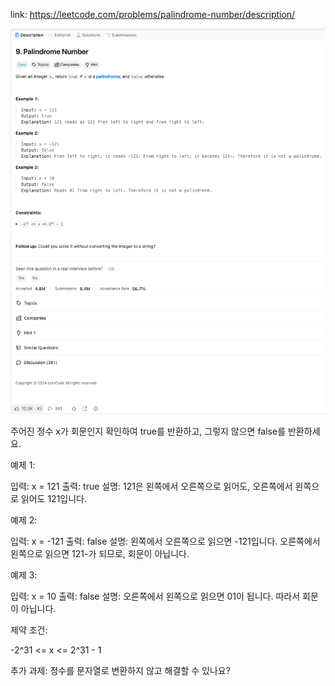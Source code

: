 link: https://leetcode.com/problems/palindrome-number/description/

![img.png](img.png)


주어진 정수 x가 회문인지 확인하여 true를 반환하고, 그렇지 않으면 false를 반환하세요.

예제 1:

입력: x = 121
출력: true
설명: 121은 왼쪽에서 오른쪽으로 읽어도, 오른쪽에서 왼쪽으로 읽어도 121입니다.

예제 2:

입력: x = -121
출력: false
설명: 왼쪽에서 오른쪽으로 읽으면 -121입니다. 오른쪽에서 왼쪽으로 읽으면 121-가 되므로, 회문이 아닙니다.

예제 3:

입력: x = 10
출력: false
설명: 오른쪽에서 왼쪽으로 읽으면 01이 됩니다. 따라서 회문이 아닙니다.

제약 조건:

-2^31 <= x <= 2^31 - 1

추가 과제: 정수를 문자열로 변환하지 않고 해결할 수 있나요?
